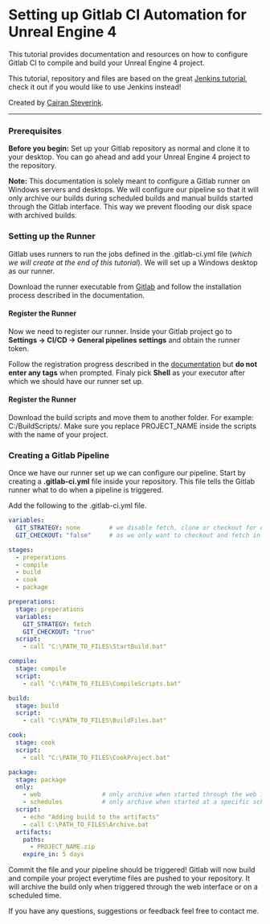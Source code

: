 # Setting up Gitlab CI Automation for Unreal Engine 4

This tutorial provides documentation and resources on how to configure Gitlab CI to compile and build your Unreal Engine 4 project.

This tutorial, repository and files are based on the great [Jenkins tutorial](https://github.com/skymapgames/jenkins-ue4), check it out if you would like to use Jenkins instead!

Created by [Cairan Steverink](https://cairansteverink.nl).

---

### Prerequisites

**Before you begin:** Set up your Gitlab repository as normal and clone it to your desktop. You can go ahead and add your Unreal Engine 4 project to the repository.

**Note:** This documentation is solely meant to configure a Gitlab runner on Windows servers and desktops.
We will configure our pipeline so that it will only archive our builds during scheduled builds and manual builds started through the Gitlab interface. This way we prevent flooding our disk space with archived builds.

### Setting up the Runner

Gitlab uses runners to run the jobs defined in the .gitlab-ci.yml file (_which we will create at the end of this tutorial_). We will set up a Windows desktop as our runner.

Download the runner executable from [Gitlab](https://docs.gitlab.com/runner/install/windows.html) and follow the installation process described in the documentation.

#### Register the Runner

Now we need to register our runner. Inside your Gitlab project go to **Settings -> CI/CD -> General pipelines settings** and obtain the runner token.

Follow the registration progress described in the [documentation](https://docs.gitlab.com/runner/register/#windows) but **do not enter any tags** when prompted. Finaly pick **Shell** as your executor after which we should have our runner set up.

#### Register the Runner

Download the build scripts and move them to another folder. For example: C:/BuildScripts/.
Make sure you replace PROJECT_NAME inside the scripts with the name of your project.

### Creating a Gitlab Pipeline

Once we have our runner set up we can configure our pipeline. Start by creating a **.gitlab-ci.yml** file inside your repository. This file tells the Gitlab runner what to do when a pipeline is triggered.

Add the following to the .gitlab-ci.yml file.

```yml
variables:
  GIT_STRATEGY: none        # we disable fetch, clone or checkout for every job
  GIT_CHECKOUT: "false"     # as we only want to checkout and fetch in the preperation stage

stages:
  - preperations
  - compile
  - build
  - cook
  - package

preperations:
  stage: preperations
  variables:
    GIT_STRATEGY: fetch
    GIT_CHECKOUT: "true"
  script:
    - call "C:\PATH_TO_FILES\StartBuild.bat"

compile:
  stage: compile
  script:
    - call "C:\PATH_TO_FILES\CompileScripts.bat"

build:
  stage: build
  script:
    - call "C:\PATH_TO_FILES\BuildFiles.bat"

cook:
  stage: cook
  script: 
    - call "C:\PATH_TO_FILES\CookProject.bat"

package:
  stage: package
  only:
    - web                 # only archive when started through the web interface
    - schedules           # only archive when started at a specific schedule
  script:
    - echo "Adding build to the artifacts"
    - call C:\PATH_TO_FILES\Archive.bat
  artifacts:
    paths:
      - PROJECT_NAME.zip
    expire_in: 5 days
```

Commit the file and your pipeline should be triggered! Gitlab will now build and compile your project everytime files are pushed to your repository. It will archive the build only when triggered through the web interface or on a scheduled time.

If you have any questions, suggestions or feedback feel free to contact me.
